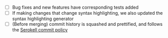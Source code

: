 - [ ] Bug fixes and new features have corresponding tests added
- [ ] If making changes that change syntax highlighting, we also updated the syntax highlighting generator
- [ ] (Before merging) commit history is squashed and prettified, and follows the [Serokell commit policy](https://www.notion.so/serokell/Commit-and-PR-policy-4cf98e1a910a415d86b5f2491d9af1af)
